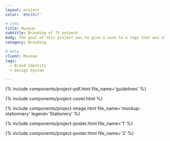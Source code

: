 ```yaml
---
layout: project
color: '#be181f'

# info
title: Museum
subtitle: Branding of TV network
body: The goal of this project was to give a case to a logo that was already design, but didnhad very few branding around it. The tricky part was to make my own sometinhg that had already been design, and imagine the world that could be built with it.
category: Branding

# meta
client: Museum
tags: 
  - Brand Identity
  - Design System

---
```


{% include components/project-pdf.html 
  file_name='guidelines'
%}

{% include components/project-cover.html %}

{% include components/project-image.html 
  file_name='mockup-stationnery'
  legend='Stationery'
%}

{% include components/project-poster.html 
  file_name='1'
%}

{% include components/project-poster.html 
  file_name='2'
%}
